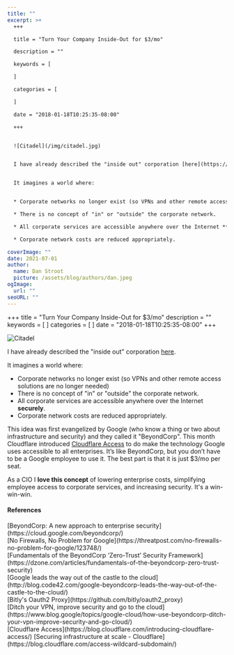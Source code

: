 ```yaml
---
title: ""
excerpt: >+
  +++

  title = "Turn Your Company Inside-Out for $3/mo"

  description = ""

  keywords = [

  ]

  categories = [

  ]

  date = "2018-01-18T10:25:35-08:00"

  +++


  ![Citadel](/img/citadel.jpg)


  I have already described the "inside out" corporation [here](https://danstroot.com/2017/04/10/the-inside-out-corporation/). 


  It imagines a world where:


  * Corporate networks no longer exist (so VPNs and other remote access solutions are no longer needed)

  * There is no concept of "in" or "outside" the corporate network.

  * All corporate services are accessible anywhere over the Internet **securely**.

  * Corporate network costs are reduced appropriately.

coverImage: ""
date: 2021-07-01
author:
  name: Dan Stroot
  picture: /assets/blog/authors/dan.jpeg
ogImage:
  url: ""
seoURL: ""
---
```

+++
title = "Turn Your Company Inside-Out for $3/mo"
description = ""
keywords = [
]
categories = [
]
date = "2018-01-18T10:25:35-08:00"
+++

![Citadel](/img/citadel.jpg)

I have already described the "inside out" corporation [here](https://danstroot.com/2017/04/10/the-inside-out-corporation/). 

It imagines a world where:

* Corporate networks no longer exist (so VPNs and other remote access solutions are no longer needed)
* There is no concept of "in" or "outside" the corporate network.
* All corporate services are accessible anywhere over the Internet **securely**.
* Corporate network costs are reduced appropriately.

<!--more-->

This idea was first evangelized by Google (who know a thing or two about infrastructure and security) and they called it "BeyondCorp".  This month Cloudflare introduced [Cloudflare Access](https://blog.cloudflare.com/introducing-cloudflare-access/) to do make the technology Google uses accessible to all enterprises.  It’s like BeyondCorp, but you don’t have to be a Google employee to use it. The best part is that it is just $3/mo per seat.  

As a CIO I **love this concept** of lowering enterprise costs, simplifying employee access to corporate services, and increasing security. It's a win-win-win.

#### References

<span class="sources">
[BeyondCorp: A new approach to enterprise security](https://cloud.google.com/beyondcorp/)<br>
[No Firewalls, No Problem for Google](https://threatpost.com/no-firewalls-no-problem-for-google/123748/)<br>
[Fundamentals of the BeyondCorp ‘Zero-Trust’ Security Framework](https://dzone.com/articles/fundamentals-of-the-beyondcorp-zero-trust-security)<br>
[Google leads the way out of the castle to the cloud](http://blog.code42.com/google-beyondcorp-leads-the-way-out-of-the-castle-to-the-cloud/)<br>
[Bitly's Oauth2 Proxy](https://github.com/bitly/oauth2_proxy)<br>
[Ditch your VPN, improve security and go to the cloud](https://www.blog.google/topics/google-cloud/how-use-beyondcorp-ditch-your-vpn-improve-security-and-go-cloud/)<br>
[Cloudflare Access](https://blog.cloudflare.com/introducing-cloudflare-access/)
[Securing infrastructure at scale - Cloudflare](https://blog.cloudflare.com/access-wildcard-subdomain/)
</span>
